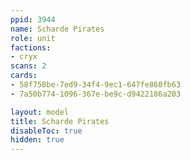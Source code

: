 ```yaml
---
ppid: 3944
name: Scharde Pirates
role: unit
factions:
- cryx
scans: 2
cards:
- 58f758be-7ed9-34f4-9ec1-647fe860fb63
- 7a50b774-1096-367e-be9c-d9422186a203

layout: model
title: Scharde Pirates
disableToc: true
hidden: true
---
```

